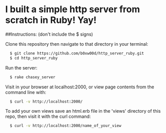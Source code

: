 # I built a simple http server from scratch in Ruby! Yay!

##Instructions: (don't include the $ signs)

Clone this repository then navigate to that directory in your terminal:
```bash
  $ git clone https://github.com/b0xw00d/http_server_ruby.git
  $ cd http_server_ruby
```

Run the server:
```bash
  $ rake chasey_server
```

Visit in your browser at localhost:2000, or view page contents from the command line with:
```bash
  $ curl -v http://localhost:2000/
```

To add your own views save an html.erb file in the 'views' directory of this repo, then visit it with the curl command:
```bash
  $ curl -v http://localhost:2000/name_of_your_view
```